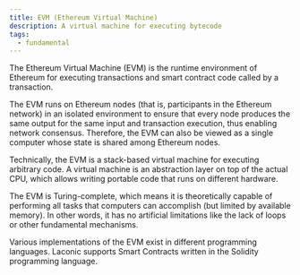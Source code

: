 ```yaml
---
title: EVM (Ethereum Virtual Machine)
description: A virtual machine for executing bytecode
tags:
  - fundamental
---
```


The Ethereum Virtual Machine (EVM) is the runtime environment of Ethereum for executing transactions and smart contract code called by a transaction. 

The EVM runs on Ethereum nodes (that is, participants in the Ethereum network) in an isolated environment to ensure that every node produces the same output for the same input and transaction execution, thus enabling network consensus. Therefore, the EVM can also be viewed as a single computer whose state is shared among Ethereum nodes.

Technically, the EVM is a stack-based virtual machine for executing arbitrary code. A virtual machine is an abstraction layer on top of the actual CPU, which allows writing portable code that runs on different hardware.

The EVM is Turing-complete, which means it is theoretically capable of performing all tasks that computers can accomplish (but limited by available memory). In other words, it has no artificial limitations like the lack of loops or other fundamental mechanisms.

Various implementations of the EVM exist in different programming languages. Laconic supports Smart Contracts written in the Solidity programming language.
